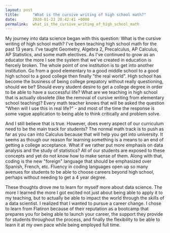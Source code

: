 ```yaml
---
layout: post
title:      "What is the cursive writing of high school math?"
date:       2020-01-23 20:42:41 +0000
permalink:  what_is_the_cursive_writing_of_high_school_math
---
```



My journey into data science began with this question: What is the cursive writing of high school math?  I've been teaching high school math for the past 13 years.  I've taught Geometry, Algebra 2, Precalculus, AP Calculus, AP Statistics, and some math electives.  As I've continued to grow as an educator the more I see the system that we've created in education is fiercely broken.  The whole point of one institution is to get into another institution.  Go from a good elementary to a good middle school to a good high school to a good college then finally "the real world".  High school has become the business of being college prepatory without really questioning, should we be?  Should every student desire to get a college degree in order to be able to have a successful life?  What are we teaching in high school that is actually obsolete (like the removal of cursive writing from elementary school teaching)?  Every math teacher knows that will be asked the question "When will I use this in real life?" - and most of the time the response is some vague application to being able to think critically and problem solve.  

And I still believe that is true.  However, does every aspect of our curriculum need to be the main track for students?  The normal math track is to push as far as you can into Calculus because that will help you get into university.  It seems as though our reason for learning something is a means to an end of getting a college acceptance.  What if we rather put more emphasis on data analysis and the study of statistics?  All of our students are exposed to these concepts and yet do not know how to make sense of them.  Along with that, coding is the new "foreign" language that should be emphasized over Spanish, French, etc.  Fluency in coding languages open up so many avenues for students to be able to choose careers beyond high school, perhaps without needing to get a 4 year degree.  

These thoughts drove me to learn for myself more about data science.  The more I learned the more I got excited not just about being able to apply it to my teaching, but to actually be able to impact the world through the skills of a data scientist.  I realized that I wanted to pursue a career change.  I chose to learn from Flatiron because of their reputation as a bootcamp that prepares you for being able to launch your career, the support they provide for students throughout the process,  and finally the flexibility to be able to learn it at my own pace while being employed full time. 

